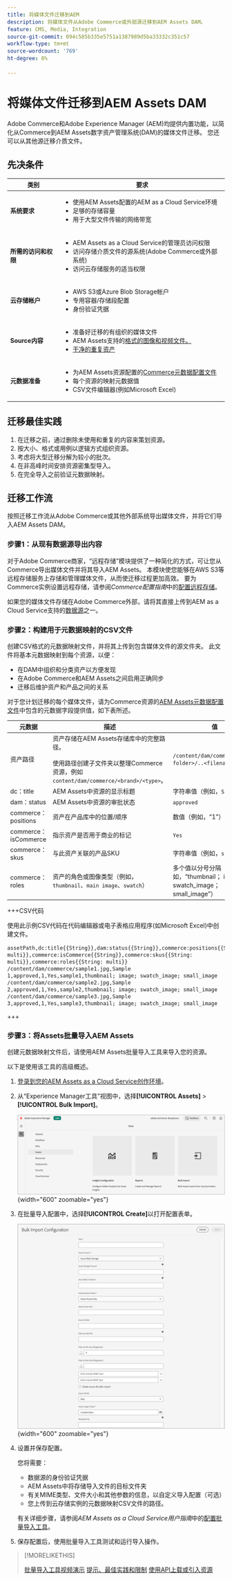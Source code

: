 ```yaml
---
title: 将媒体文件迁移到AEM
description: 将媒体文件从Adobe Commerce或外部源迁移到AEM Assets DAM。
feature: CMS, Media, Integration
source-git-commit: 094c585b335e5751a1387989d5ba33332c351c57
workflow-type: tm+mt
source-wordcount: '769'
ht-degree: 0%

---
```


# 将媒体文件迁移到AEM Assets DAM

Adobe Commerce和Adobe Experience Manager (AEM)均提供内置功能，以简化从Commerce到AEM Assets数字资产管理系统(DAM)的媒体文件迁移。 您还可以从其他源迁移介质文件。

## 先决条件

| 类别 | 要求 |
|----------|-------------|
| **系统要求** | <ul><li>使用AEM Assets配置的AEM as a Cloud Service环境</li><li>足够的存储容量</li><li>用于大型文件传输的网络带宽</li></ul> |
| **所需的访问和权限** | <ul><li>AEM Assets as a Cloud Service的管理员访问权限</li><li>访问存储介质文件的源系统(Adobe Commerce或外部系统)</li><li>访问云存储服务的适当权限</li></ul> |
| **云存储帐户** | <ul><li>AWS S3或Azure Blob Storage帐户</li><li>专用容器/存储段配置</li><li>身份验证凭据</li></ul> |
| **Source内容** | <ul><li>准备好迁移的有组织的媒体文件</li><li>AEM Assets</a>支持的<a href="https://experienceleague.adobe.com/en/docs/experience-manager-cloud-service/content/assets/file-format-support#image-formats">格式的图像和视频文件。</li><li>干净的重复资产</li></li> |
| **元数据准备** | <ul><li>为AEM Assets资源配置的<a href="https://experienceleague.adobe.com/en/docs/commerce-admin/content-design/aem-asset-management/getting-started/aem-assets-configure-aem">Commerce元数据配置文件</a></li><li>每个资源的映射元数据值</li><li>CSV文件编辑器(例如Microsoft Excel)</li></ul> |

## 迁移最佳实践

1. 在迁移之前，通过删除未使用和重复的内容来策划资源。
1. 按大小、格式或用例以逻辑方式组织资源。
1. 考虑将大型迁移分解为较小的批次。
1. 在非高峰时间安排资源密集型导入。
1. 在完全导入之前验证元数据映射。

## 迁移工作流

按照迁移工作流从Adobe Commerce或其他外部系统导出媒体文件，并将它们导入AEM Assets DAM。

### 步骤1：从现有数据源导出内容

对于Adobe Commerce商家，“远程存储”模块提供了一种简化的方式，可让您从Commerce导出媒体文件并将其导入AEM Assets。 本模块使您能够在AWS S3等远程存储服务上存储和管理媒体文件，从而使迁移过程更加高效。 要为Commerce实例设置远程存储，请参阅&#x200B;*Commerce配置指南*&#x200B;中的[配置远程存储](https://experienceleague.adobe.com/en/docs/commerce-operations/configuration-guide/storage/remote-storage/remote-storage-aws-s3)。

如果您的媒体文件存储在Adobe Commerce外部，请将其直接上传到AEM as a Cloud Service支持的[数据源](https://experienceleague.adobe.com/en/docs/experience-manager-cloud-service/content/assets/assets-view/bulk-import-assets-view#prerequisites)之一。

### 步骤2：构建用于元数据映射的CSV文件

创建CSV格式的元数据映射文件，并将其上传到包含媒体文件的源文件夹。 此文件将基本元数据映射到每个资源，以便：

- 在DAM中组织和分类资产以方便发现
- 在Adobe Commerce和AEM Assets之间启用正确同步
- 迁移后维护资产和产品之间的关系

对于您计划迁移的每个媒体文件，请为Commerce资源的[AEM Assets元数据配置文件](aem-assets-configure-aem.md)中包含的元数据字段提供值，如下表所述。

| 元数据 | 描述 | 值 |
|-------|-------------|--------|
| 资产路径 | 资产存储在AEM Assets存储库中的完整路径。<br><br>使用路径创建子文件夹以整理Commerce资源，例如`content/dam/commerce/<brand>/<type>`。 | `/content/dam/commerce/<sub-folder>/..<filename>` |
| dc：title | AEM Assets中资源的显示标题 | 字符串值（例如，`Sample 1`） |
| dam：status | AEM Assets中资源的审批状态 | `approved` |
| commerce：positions | 资产在产品库中的位置/顺序 | 数值（例如，“1”） |
| commerce：isCommerce | 指示资产是否用于商业的标记 | `Yes` |
| commerce：skus | 与此资产关联的产品SKU | 字符串值（例如，`sample1`） |
| commerce：roles | 资产的角色或图像类型（例如，`thumbnail`、`main image`、`swatch`） | 多个值以分号分隔（例如，“thumbnail； image； swatch_image； small_image”） |

+++CSV代码

使用此示例CSV代码在代码编辑器或电子表格应用程序(如Microsoft Excel)中创建文件。

```csv
assetPath,dc:title{{String}},dam:status{{String}},commerce:positions{{String: multi}},commerce:isCommerce{{String}},commerce:skus{{String: multi}},commerce:roles{{String: multi}}
/content/dam/commerce/sample1.jpg,Sample 1,approved,1,Yes,sample1,thumbnail; image; swatch_image; small_image
/content/dam/commerce/sample2.jpg,Sample 2,approved,1,Yes,sample2,thumbnail; image; swatch_image; small_image
/content/dam/commerce/sample3.jpg,Sample 3,approved,1,Yes,sample3,thumbnail; image; swatch_image; small_image
```

+++

### 步骤3：将Assets批量导入AEM Assets

创建元数据映射文件后，请使用AEM Assets批量导入工具来导入您的资源。

以下是使用该工具的高级概述。

1. [登录到您的AEM Assets as a Cloud Service创作环境](https://experienceleague.adobe.com/en/docs/experience-manager-cloud-service/content/onboarding/journey/aem-users#login-aem)。

1. 从“Experience Manager工具”视图中，选择&#x200B;**[!UICONTROL Assets]** > **[!UICONTROL Bulk Import]**。

   ![AEM Assets创作](./assets/aem-assets-bulk-import-selection.png){width="600" zoomable="yes"}

1. 在批量导入配置中，选择&#x200B;**[!UICONTROL Create]**&#x200B;以打开配置表单。

   ![AEM Assets创作](./assets/aem-assets-bulk-import-configuration.png){width="600" zoomable="yes"}

1. 设置并保存配置。

   您将需要：

   - 数据源的身份验证凭据
   - AEM Assets中将存储导入文件的目标文件夹
   - 有关MIME类型、文件大小和其他参数的信息，以自定义导入配置（可选）
   - 您上传到云存储实例的元数据映射CSV文件的路径。

   有关详细步骤，请参阅&#x200B;*AEM Assets as a Cloud Service用户指南*&#x200B;中的[配置批量导入工具](https://experienceleague.adobe.com/en/docs/experience-manager-cloud-service/content/assets/manage/add-assets#configure-bulk-ingestor-tool)。

1. 保存配置后，使用批量导入工具测试和运行导入操作。

>[!MORELIKETHIS]
>
>[批量导入工具视频演示](https://experienceleague.adobe.com/en/docs/experience-manager-cloud-service/content/assets/manage/add-assets#asset-bulk-ingestor)
>[提示、最佳实践和限制](https://experienceleague.adobe.com/en/docs/experience-manager-cloud-service/content/assets/manage/add-assets#tips-limitations)
>[使用API上载或引入资源](https://experienceleague.adobe.com/en/docs/experience-manager-cloud-service/content/assets/admin/developer-reference-material-apis#asset-upload)


